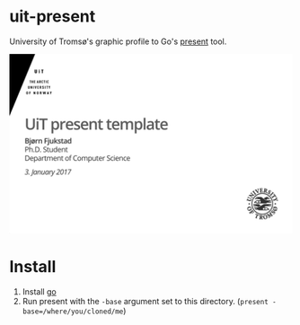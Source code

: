# uit-present
University of Tromsø's graphic profile to Go's [present](https://godoc.org/golang.org/x/tools/present) tool.

![screenshot.png](screenshot.png)

# Install
1. Install [go](http://golang.org)
2. Run present with the `-base` argument set to this directory. (`present
   -base=/where/you/cloned/me`)
